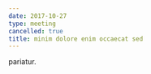 ```yaml
---
date: 2017-10-27
type: meeting
cancelled: true
title: minim dolore enim occaecat sed
---
```

pariatur.